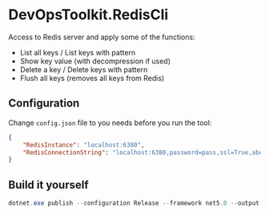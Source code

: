 ﻿# DevOpsToolkit.RedisCli

Access to Redis server and apply some of the functions:

- List all keys / List keys with pattern
- Show key value (with decompression if used)
- Delete a key / Delete keys with pattern
- Flush all keys (removes all keys from Redis)

## Configuration

Change `config.json` file to you needs before you run the tool:

```json
{
    "RedisInstance": "localhost:6380",
    "RedisConnectionString": "localhost:6380,password=pass,ssl=True,abortConnect=False,connectTimeout=60000,asyncTimeout=60000,syncTimeout=60000"
}
```

## Build it yourself

```powershell
dotnet.exe publish --configuration Release --framework net5.0 --output Publish --self-contained True --runtime win-x64 --verbosity Normal /property:PublishTrimmed=True /property:PublishSingleFile=True /property:IncludeNativeLibrariesForSelfExtract=True /property:DebugType=None /property:DebugSymbols=False
```